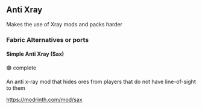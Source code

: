 ## Anti Xray

Makes the use of Xray mods and packs harder 

### Fabric Alternatives or ports 

#### Simple Anti Xray (Sax)

:green_circle: complete

An anti x-ray mod that hides ores from players that do not have line-of-sight to them

https://modrinth.com/mod/sax